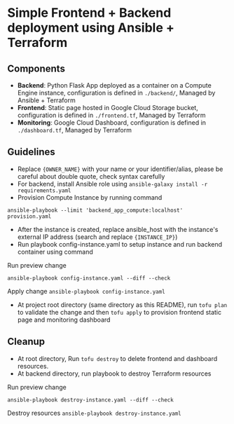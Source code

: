 # Simple Frontend + Backend deployment using Ansible + Terraform

## Components

- **Backend**:  Python Flask App deployed as a container on a Compute Engine instance, configuration is defined in `./backend/`, Managed by Ansible + Terraform
- **Frontend**: Static page hosted in Google Cloud Storage bucket, configuration is defined in `./frontend.tf`, Managed by Terraform
- **Monitoring**: Google Cloud Dashboard, configuration is defined in `./dashboard.tf`, Managed by Terraform

## Guidelines

- Replace `{OWNER_NAME}` with your name or your identifier/alias, please be careful about double quote, check syntax carefully
- For backend, install Ansible role using `ansible-galaxy install -r requirements.yaml`
- Provision Compute Instance by running command

```ansible-playbook --limit 'backend_app_compute:localhost' provision.yaml```

- After the instance is created, replace ansible_host with the instance's external IP address (search and replace `{INSTANCE_IP}`)
- Run playbook config-instance.yaml to setup instance and run backend container using command

Run preview change

```ansible-playbook config-instance.yaml --diff --check```

Apply change
```ansible-playbook config-instance.yaml```

- At project root directory (same directory as this README), run `tofu plan` to validate the change and then `tofu apply` to provision frontend static page and monitoring dashboard

## Cleanup

- At root directory, Run `tofu destroy` to delete frontend and dashboard resources.
- At backend directory, run playbook to destroy Terraform resources

Run preview change

```ansible-playbook destroy-instance.yaml --diff --check```

Destroy resources
```ansible-playbook destroy-instance.yaml```
